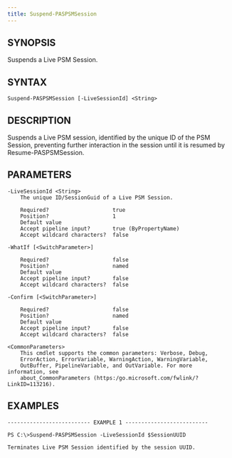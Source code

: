 ```yaml
---
title: Suspend-PASPSMSession
---
```


## SYNOPSIS

Suspends a Live PSM Session.

## SYNTAX

    Suspend-PASPSMSession [-LiveSessionId] <String>

## DESCRIPTION

Suspends a Live PSM session, identified by the unique ID of the PSM Session, preventing further interaction in the session until it is resumed by Resume-PASPSMSession.

## PARAMETERS

    -LiveSessionId <String>
        The unique ID/SessionGuid of a Live PSM Session.

        Required?                    true
        Position?                    1
        Default value
        Accept pipeline input?       true (ByPropertyName)
        Accept wildcard characters?  false

    -WhatIf [<SwitchParameter>]

        Required?                    false
        Position?                    named
        Default value
        Accept pipeline input?       false
        Accept wildcard characters?  false

    -Confirm [<SwitchParameter>]

        Required?                    false
        Position?                    named
        Default value
        Accept pipeline input?       false
        Accept wildcard characters?  false

    <CommonParameters>
        This cmdlet supports the common parameters: Verbose, Debug,
        ErrorAction, ErrorVariable, WarningAction, WarningVariable,
        OutBuffer, PipelineVariable, and OutVariable. For more information, see
        about_CommonParameters (https:/go.microsoft.com/fwlink/?LinkID=113216).

## EXAMPLES

    -------------------------- EXAMPLE 1 --------------------------

    PS C:\>Suspend-PASPSMSession -LiveSessionId $SessionUUID

    Terminates Live PSM Session identified by the session UUID.
